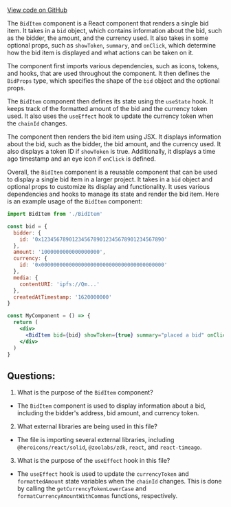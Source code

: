 [View code on GitHub](zoo-labs/zoo/blob/master/core/src/marketplace/BidItem.tsx)

The `BidItem` component is a React component that renders a single bid item. It takes in a `bid` object, which contains information about the bid, such as the bidder, the amount, and the currency used. It also takes in some optional props, such as `showToken`, `summary`, and `onClick`, which determine how the bid item is displayed and what actions can be taken on it.

The component first imports various dependencies, such as icons, tokens, and hooks, that are used throughout the component. It then defines the `BidProps` type, which specifies the shape of the `bid` object and the optional props.

The `BidItem` component then defines its state using the `useState` hook. It keeps track of the formatted amount of the bid and the currency token used. It also uses the `useEffect` hook to update the currency token when the `chainId` changes.

The component then renders the bid item using JSX. It displays information about the bid, such as the bidder, the bid amount, and the currency used. It also displays a token ID if `showToken` is true. Additionally, it displays a time ago timestamp and an eye icon if `onClick` is defined.

Overall, the `BidItem` component is a reusable component that can be used to display a single bid item in a larger project. It takes in a `bid` object and optional props to customize its display and functionality. It uses various dependencies and hooks to manage its state and render the bid item. Here is an example usage of the `BidItem` component:

```jsx
import BidItem from './BidItem'

const bid = {
  bidder: {
    id: '0x1234567890123456789012345678901234567890'
  },
  amount: '1000000000000000000',
  currency: {
    id: '0x0000000000000000000000000000000000000000'
  },
  media: {
    contentURI: 'ipfs://Qm...'
  },
  createdAtTimestamp: '1620000000'
}

const MyComponent = () => {
  return (
    <div>
      <BidItem bid={bid} showToken={true} summary="placed a bid" onClick={(bid) => console.log(bid)} />
    </div>
  )
}
```
## Questions: 
 1. What is the purpose of the `BidItem` component?
- The `BidItem` component is used to display information about a bid, including the bidder's address, bid amount, and currency token.

2. What external libraries are being used in this file?
- The file is importing several external libraries, including `@heroicons/react/solid`, `@zoolabs/zdk`, `react`, and `react-timeago`.

3. What is the purpose of the `useEffect` hook in this file?
- The `useEffect` hook is used to update the `currencyToken` and `formattedAmount` state variables when the `chainId` changes. This is done by calling the `getCurrencyTokenLowerCase` and `formatCurrencyAmountWithCommas` functions, respectively.